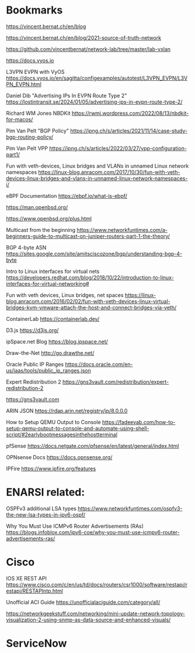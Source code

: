 # Bookmarks

https://vincent.bernat.ch/en/blog

https://vincent.bernat.ch/en/blog/2021-source-of-truth-network

https://github.com/vincentbernat/network-lab/tree/master/lab-vxlan

https://docs.vyos.io

L3VPN EVPN with VyOS  https://docs.vyos.io/en/sagitta/configexamples/autotest/L3VPN_EVPN/L3VPN_EVPN.html



Daniel Dib  "Advertising IPs In EVPN Route Type 2" https://lostintransit.se/2024/01/05/advertising-ips-in-evpn-route-type-2/

Richard WM Jones  NBDKit  https://rwmj.wordpress.com/2022/08/13/nbdkit-for-macos/

Pim Van Pelt "BGP Policy" https://ipng.ch/s/articles/2021/11/14/case-study-bgp-routing-policy/

Pim Van Pelt VPP  https://ipng.ch/s/articles/2022/03/27/vpp-configuration-part1/

Fun with veth-devices, Linux bridges and VLANs in unnamed Linux network namespaces  https://linux-blog.anracom.com/2017/10/30/fun-with-veth-devices-linux-bridges-and-vlans-in-unnamed-linux-network-namespaces-i/

eBPF Documentation  https://ebpf.io/what-is-ebpf/

https://man.openbsd.org/

https://www.openbsd.org/plus.html

Multicast from the beginning https://www.networkfuntimes.com/a-beginners-guide-to-multicast-on-juniper-routers-part-1-the-theory/

BGP 4-byte ASN https://sites.google.com/site/amitsciscozone/bgp/understanding-bgp-4-byte

Intro to Linux interfaces for virtual nets https://developers.redhat.com/blog/2018/10/22/introduction-to-linux-interfaces-for-virtual-networking#

Fun with veth devices, Linux bridges, net spaces https://linux-blog.anracom.com/2016/02/02/fun-with-veth-devices-linux-virtual-bridges-kvm-vmware-attach-the-host-and-connect-bridges-via-veth/

ContainerLab https://containerlab.dev/

D3.js https://d3js.org/

ipSpace.net Blog https://blog.ipspace.net/

Draw-the-Net http://go.drawthe.net/

Oracle Public IP Ranges https://docs.oracle.com/en-us/iaas/tools/public_ip_ranges.json

Expert Redistribution 2  https://gns3vault.com/redistribution/expert-redistribution-2

https://gns3vault.com

ARIN JSON  https://rdap.arin.net/registry/ip/8.0.0.0

How to Setup QEMU Output to Console  https://fadeevab.com/how-to-setup-qemu-output-to-console-and-automate-using-shell-script/#2earlybootmessagesinthehostterminal

pfSense https://docs.netgate.com/pfsense/en/latest/general/index.html

OPNsense Docs  https://docs.opnsense.org/

IPFire  https://www.ipfire.org/features

# ENARSI related:
OSPFv3 additional LSA types https://www.networkfuntimes.com/ospfv3-the-new-lsa-types-in-ipv6-ospf/

Why You Must Use ICMPv6 Router Advertisements (RAs) https://blogs.infoblox.com/ipv6-coe/why-you-must-use-icmpv6-router-advertisements-ras/



# Cisco
IOS XE REST API https://www.cisco.com/c/en/us/td/docs/routers/csr1000/software/restapi/restapi/RESTAPIntp.html

Unofficial ACI Guide https://unofficialaciguide.com/category/all/

https://networkgeekstuff.com/networking/mini-update-network-topology-visualization-2-using-snmp-as-data-source-and-enhanced-visuals/

# ServiceNow

